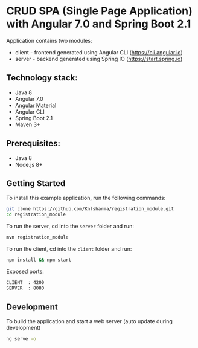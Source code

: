 # CRUD SPA (Single Page Application) with Angular 7.0 and Spring Boot 2.1

Application contains two modules:
* client - frontend generated using Angular CLI (https://cli.angular.io)
* server - backend generated using Spring IO (https://start.spring.io)


## Technology stack:

* Java 8
* Angular 7.0
* Angular Material
* Angular CLI
* Spring Boot 2.1
* Maven 3+


## Prerequisites:

* Java 8
* Node.js 8+


## Getting Started

To install this example application, run the following commands:

```bash
git clone https://github.com/Knlsharma/registration_module.git
cd registration_module
```

To run the server, cd into the `server` folder and run:
 
```bash
mvn registration_module
```

To run the client, cd into the `client` folder and run:
 
```bash
npm install && npm start
```

Exposed ports:
```bash
CLIENT  : 4200
SERVER  : 8080
```

## Development

To build the application and start a web server (auto update during development)
 
```bash
ng serve -o
```

